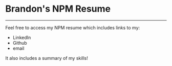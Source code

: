 # Brandon's NPM Resume

---

Feel free to access my NPM resume which includes links to my:

- LinkedIn
- Github
- email

It also includes a summary of my skills!
